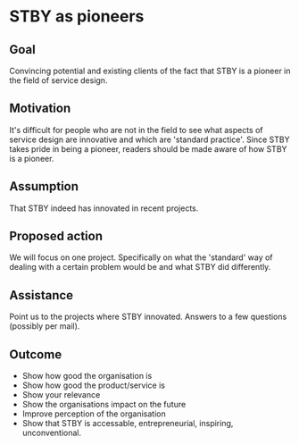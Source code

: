 # STBY as pioneers

## Goal

Convincing potential and existing clients of the fact that STBY is a pioneer in the field of service design.

## Motivation

It's difficult for people who are not in the field to see what aspects of service design are innovative and which are 'standard practice'. Since STBY takes pride in being a pioneer, readers should be made aware of how STBY is a pioneer.

## Assumption

That STBY indeed has innovated in recent projects.

## Proposed action

We will focus on one project. Specifically on what the 'standard' way of dealing with a certain problem would be and what STBY did differently.

## Assistance

Point us to the projects where STBY innovated. Answers to a few questions (possibly per mail).

## Outcome

* Show how good the organisation is
* Show how good the product/service is
* Show your relevance
* Show the organisations impact on the future
* Improve perception of the organisation
* Show that STBY is accessable, entrepreneurial, inspiring, unconventional.
